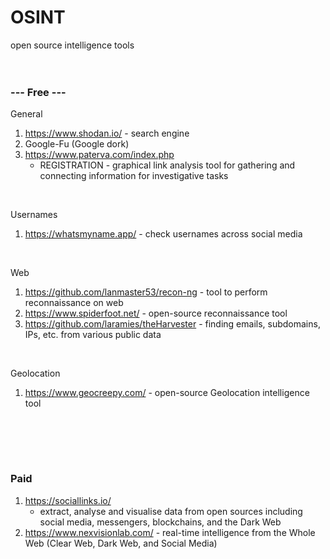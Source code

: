 # OSINT

open source intelligence tools
<br><br><br>  


### --- Free ---  

General 
1. https://www.shodan.io/ - search engine
2. Google-Fu (Google dork)
3. https://www.paterva.com/index.php 
    * REGISTRATION - graphical link analysis tool for gathering and connecting information for investigative tasks
<br>  


Usernames     
1. https://whatsmyname.app/ - check usernames across social media  
<br>  


Web    
1. https://github.com/lanmaster53/recon-ng - tool to perform reconnaissance on web    
2. https://www.spiderfoot.net/ - open-source reconnaissance tool   
3. https://github.com/laramies/theHarvester - finding emails, subdomains, IPs, etc. from various public data
<br>


Geolocation  
1. https://www.geocreepy.com/ - open-source Geolocation intelligence tool 
<br>



<br><br>
### Paid
1. https://sociallinks.io/
    * extract, analyse and visualise data from open sources including social media, messengers, blockchains, and the Dark Web
2. https://www.nexvisionlab.com/ - real-time intelligence from the Whole Web (Clear Web, Dark Web, and Social Media)
<br><br>
